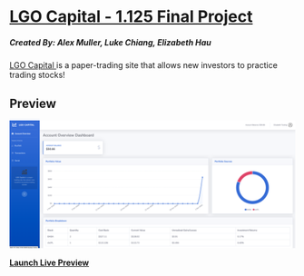 # <a href="http://167.71.255.210:3001/" target="_blank">LGO Capital - 1.125 Final Project</a>

##### Created By: Alex Muller, Luke Chiang, Elizabeth Hau

<a href="http://167.71.255.210:3001/" target="_blank">LGO Capital </a> is a paper-trading site that allows new investors to practice trading stocks!

## Preview

[![LGO Capital Preview](public/img/homepage.png)](http://167.71.255.210:3001/)

**<a href="http://167.71.255.210:3001/" target="_blank">Launch Live Preview</a>**